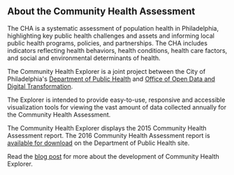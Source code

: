## About the Community Health Assessment

The CHA is a systematic assessment of population health in Philadelphia, highlighting key public health challenges and assets and informing local public health programs, policies, and partnerships. The CHA includes indicators reflecting health behaviors, health conditions, health care factors, and social and environmental determinants of health.

The Community Health Explorer is a joint project between the City of Philadelphia's [Department of Public Health](http://www.phila.gov/health/) and [Office of Open Data and Digital Transformation](https://alpha.phila.gov/departments/office-of-the-chief-administrative-officer/functions/office-of-open-data-and-digital-transformation/).

The Explorer is intended to provide easy-to-use, responsive and accessible visualization tools for viewing the vast amount of data collected annually for the Community Health Assessment.

The Community Health Explorer displays the 2015 Community Health Assessment report. The 2016 Community Health Assessment report is [available for download](http://www.phila.gov/health/commissioner/DataResearch.html) on the Department of Public Health site.

Read the [blog post](https://alpha.phila.gov/posts/open-data-digital-transformation/2016-08-10-citys-new-digital-resource-on-public-health/) for more about the development of Community Health Explorer.
